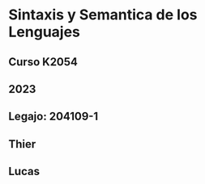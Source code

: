 # Sintaxis y Semantica de los Lenguajes
## Curso K2054
## 2023
## Legajo: 204109-1
## Thier
## Lucas
